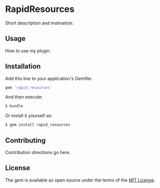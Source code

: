 # RapidResources
Short description and motivation.

## Usage
How to use my plugin.

## Installation
Add this line to your application's Gemfile:

```ruby
gem 'rapid_resources'
```

And then execute:
```bash
$ bundle
```

Or install it yourself as:
```bash
$ gem install rapid_resources
```

## Contributing
Contribution directions go here.

## License
The gem is available as open source under the terms of the [MIT License](http://opensource.org/licenses/MIT).
